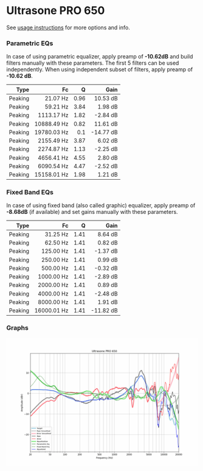# Ultrasone PRO 650
See [usage instructions](https://github.com/jaakkopasanen/AutoEq#usage) for more options and info.

### Parametric EQs
In case of using parametric equalizer, apply preamp of **-10.62dB** and build filters manually
with these parameters. The first 5 filters can be used independently.
When using independent subset of filters, apply preamp of **-10.62 dB**.

| Type    | Fc          |    Q | Gain      |
|--------:|------------:|-----:|----------:|
| Peaking | 21.07 Hz    | 0.96 | 10.53 dB  |
| Peaking | 59.21 Hz    | 3.84 | 1.98 dB   |
| Peaking | 1113.17 Hz  | 1.82 | -2.84 dB  |
| Peaking | 10888.49 Hz | 0.82 | 11.61 dB  |
| Peaking | 19780.03 Hz | 0.1  | -14.77 dB |
| Peaking | 2155.49 Hz  | 3.87 | 6.02 dB   |
| Peaking | 2274.87 Hz  | 1.13 | -2.25 dB  |
| Peaking | 4656.41 Hz  | 4.55 | 2.80 dB   |
| Peaking | 6090.54 Hz  | 4.47 | -2.52 dB  |
| Peaking | 15158.01 Hz | 1.98 | 1.21 dB   |

### Fixed Band EQs
In case of using fixed band (also called graphic) equalizer, apply preamp of **-8.68dB**
(if available) and set gains manually with these parameters.

| Type    | Fc          |    Q | Gain      |
|--------:|------------:|-----:|----------:|
| Peaking | 31.25 Hz    | 1.41 | 8.64 dB   |
| Peaking | 62.50 Hz    | 1.41 | 0.82 dB   |
| Peaking | 125.00 Hz   | 1.41 | -1.37 dB  |
| Peaking | 250.00 Hz   | 1.41 | 0.99 dB   |
| Peaking | 500.00 Hz   | 1.41 | -0.32 dB  |
| Peaking | 1000.00 Hz  | 1.41 | -2.89 dB  |
| Peaking | 2000.00 Hz  | 1.41 | 0.89 dB   |
| Peaking | 4000.00 Hz  | 1.41 | -2.48 dB  |
| Peaking | 8000.00 Hz  | 1.41 | 1.91 dB   |
| Peaking | 16000.01 Hz | 1.41 | -11.82 dB |

### Graphs
![](./Ultrasone%20PRO%20650.png)